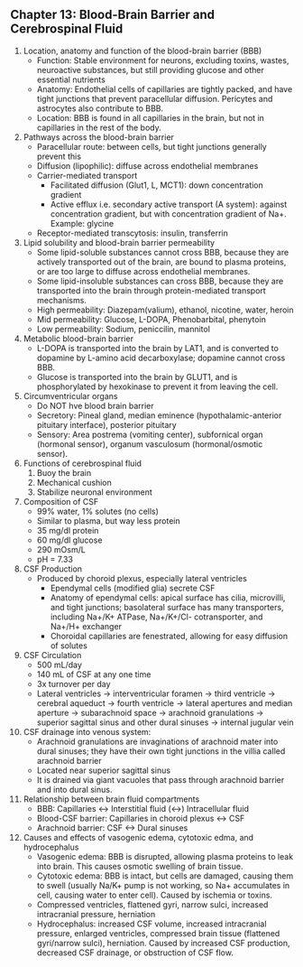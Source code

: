 
## Chapter 13: Blood-Brain Barrier and Cerebrospinal Fluid

1. Location, anatomy and function of the blood-brain barrier (BBB)
    - Function: Stable environment for neurons, excluding toxins, wastes, neuroactive substances, but still providing glucose and other essential nutrients
    - Anatomy: Endothelial cells of capillaries are tightly packed, and have tight junctions that prevent paracellular diffusion. Pericytes and astrocytes also contribute to BBB.
    - Location: BBB is found in all capillaries in the brain, but not in capillaries in the rest of the body.
2. Pathways across the blood-brain barrier
    - Paracellular route: between cells, but tight junctions generally prevent this
    - Diffusion (lipophilic): diffuse across endothelial membranes
    - Carrier-mediated transport
        - Facilitated diffusion (Glut1, L, MCT1): down concentration gradient
        - Active efflux i.e. secondary active transport (A system): against concentration gradient, but with concentration gradient of Na+. Example: glycine
    - Receptor-mediated transcytosis: insulin, transferrin
3. Lipid solubility and blood-brain barrier permeability
    - Some lipid-soluble substances cannot cross BBB, because they are actively transported out of the brain, are bound to plasma proteins, or are too large to diffuse across endothelial membranes.
    - Some lipid-insoluble substances can cross BBB, because they are transported into the brain through protein-mediated transport mechanisms.
    - High permeability: Diazepam(valium), ethanol, nicotine, water, heroin
    - Mid permeability: Glucose, L-DOPA, Phenobarbital, phenytoin
    - Low permeability: Sodium, peniccilin, mannitol
4. Metabolic blood-brain barrier
    - L-DOPA is transported into the brain by LAT1, and is converted to dopamine by L-amino acid decarboxylase; dopamine cannot cross BBB.
    - Glucose is transported into the brain by GLUT1, and is phosphorylated by hexokinase to prevent it from leaving the cell.
5. Circumventricular organs
    - Do NOT hve blood brain barrier
    - Secretory: Pineal gland, median eminence (hypothalamic-anterior pituitary interface), posterior pituitary
    - Sensory: Area postrema (vomiting center), subfornical organ (hormonal sensor), organum vasculosum (hormonal/osmotic sensor). 
6. Functions of cerebrospinal fluid
    1. Buoy the brain
    2. Mechanical cushion
    3. Stabilize neuronal environment
7. Composition of CSF
    - 99% water, 1% solutes (no cells)
    - Similar to plasma, but way less protein
    - 35 mg/dl protein
    - 60 mg/dl glucose
    - 290 mOsm/L
    - pH = 7.33
8. CSF Production
    - Produced by choroid plexus, especially lateral ventricles
        - Ependymal cells (modified glia) secrete CSF
        - Anatomy of ependymal cells: apical surface has cilia, microvilli, and tight junctions; basolateral surface has many transporters, including Na+/K+ ATPase, Na+/K+/Cl- cotransporter, and Na+/H+ exchanger
        - Choroidal capillaries are fenestrated, allowing for easy diffusion of solutes
9. CSF Circulation
    - 500 mL/day
    - 140 mL of CSF at any one time
    - 3x turnover per day
    - Lateral ventricles -> interventricular foramen -> third ventricle -> cerebral aqueduct -> fourth ventricle -> lateral apertures and median aperture -> subarachnoid space -> arachnoid granulations -> superior sagittal sinus and other dural sinuses -> internal jugular vein
10. CSF drainage into venous system:
    - Arachnoid granulations are invaginations of arachnoid mater into dural sinuses; they have their own tight junctions in the villia called arachnoid barrier
    - Located near superior sagittal sinus
    - It is drained via giant vacuoles that pass through arachnoid barrier and into dural sinus. 
11. Relationship between brain fluid compartments
    - BBB: Capillaries <-> Interstitial fluid (<->) Intracellular fluid
    - Blood-CSF barrier: Capillaries in choroid plexus <-> CSF
    - Arachnoid barrier: CSF <-> Dural sinuses
12. Causes and effects of vasogenic edema, cytotoxic edma, and hydrocephalus
    - Vasogenic edema: BBB is disrupted, allowing plasma proteins to leak into brain. This causes osmotic swelling of brain tissue.
    - Cytotoxic edema: BBB is intact, but cells are damaged, causing them to swell (usually Na/K+ pump is not working, so Na+ accumulates in cell, causing water to enter cell). Caused by ischemia or toxins.
    - Compressed ventricles, flattened gyri, narrow sulci, increased intracranial pressure, herniation
    - Hydrocephalus: increased CSF volume, increased intracranial pressure, enlarged ventricles, compressed brain tissue (flattened gyri/narrow sulci), herniation. Caused by increased CSF production, decreased CSF drainage, or obstruction of CSF flow.